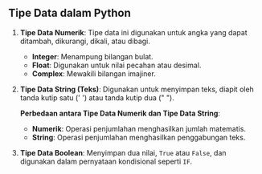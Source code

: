 ## Tipe Data dalam Python

1. **Tipe Data Numerik**: Tipe data ini digunakan untuk angka yang dapat ditambah, dikurangi, dikali, atau dibagi.
   - **Integer**: Menampung bilangan bulat.
   - **Float**: Digunakan untuk nilai pecahan atau desimal.
   - **Complex**: Mewakili bilangan imajiner.

2. **Tipe Data String (Teks)**: Digunakan untuk menyimpan teks, diapit oleh tanda kutip satu (' ') atau tanda kutip dua (" ").

   **Perbedaan antara Tipe Data Numerik dan Tipe Data String**:
   - **Numerik**: Operasi penjumlahan menghasilkan jumlah matematis.
   - **String**: Operasi penjumlahan menghasilkan penggabungan teks.

3. **Tipe Data Boolean**: Menyimpan dua nilai, `True` atau `False`, dan digunakan dalam pernyataan kondisional seperti `IF`.